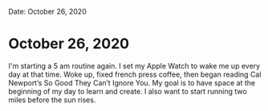 
Date: October 26, 2020

# October 26, 2020

I'm starting a 5 am routine again. I set my Apple Watch to wake me up every day at that time. Woke up, fixed french press coffee, then began reading Cal Newport’s So Good They Can’t Ignore You. My goal is to have space at the beginning of my day to learn and create. I also want to start running two miles before the sun rises.